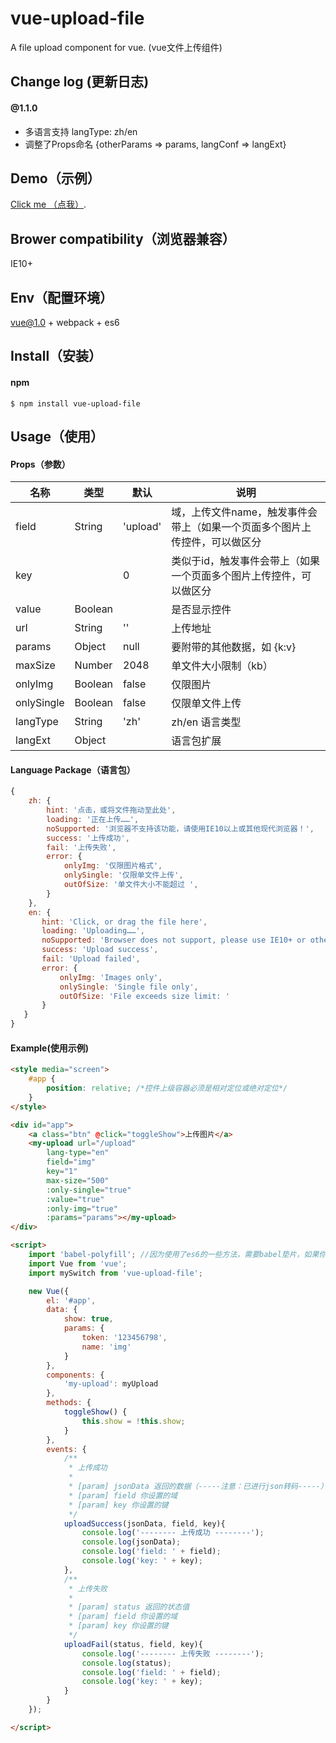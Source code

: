 # vue-upload-file

A file upload component for vue. (vue文件上传组件)


## Change log (更新日志)
#### @1.1.0
- 多语言支持   langType: zh/en
- 调整了Props命名  {otherParams => params, langConf => langExt}


## Demo（示例）
[Click me （点我）](http://dai-siki.github.io/vue-upload-file/example/demo.html).


## Brower compatibility（浏览器兼容）
IE10+


## Env（配置环境）
vue@1.0 + webpack + es6


## Install（安装）
#### npm
```shell
$ npm install vue-upload-file
```


## Usage（使用）
#### Props（参数）
| 名称              | 类型               | 默认             | 说明                                         |
| ----------------| ---------------- | ---------------| ------------------------------------------|
| field       | String   | 'upload'     | 域，上传文件name，触发事件会带上（如果一个页面多个图片上传控件，可以做区分    |
| key             |             |   0               | 类似于id，触发事件会带上（如果一个页面多个图片上传控件，可以做区分    |
| value             | Boolean            |                  | 是否显示控件    |
| url             | String            |  ''                | 上传地址    |
| params             | Object            |  null                | 要附带的其他数据，如 {k:v}    |
| maxSize             | Number            |  2048               | 单文件大小限制（kb）    |
| onlyImg             | Boolean            |  false                | 仅限图片    |
| onlySingle             | Boolean            | false                 | 仅限单文件上传    |
| langType             | String            | 'zh'                 | zh/en 语言类型    |
| langExt             | Object            |                  | 语言包扩展    |

#### Language Package（语言包）
```js
{
	zh: {
		hint: '点击，或将文件拖动至此处',
		loading: '正在上传……',
		noSupported: '浏览器不支持该功能，请使用IE10以上或其他现代浏览器！',
		success: '上传成功',
		fail: '上传失败',
		error: {
			onlyImg: '仅限图片格式',
			onlySingle: '仅限单文件上传',
			outOfSize: '单文件大小不能超过 ',
		}
	},
	en: {
	   hint: 'Click, or drag the file here',
	   loading: 'Uploading……',
	   noSupported: 'Browser does not support, please use IE10+ or other browsers',
	   success: 'Upload success',
	   fail: 'Upload failed',
	   error: {
		   onlyImg: 'Images only',
		   onlySingle: 'Single file only',
		   outOfSize: 'File exceeds size limit: '
	   }
   }
}
```

#### Example(使用示例)
```html
<style media="screen">
	#app {
		position: relative; /*控件上级容器必须是相对定位或绝对定位*/
	}
</style>

<div id="app">
	<a class="btn" @click="toggleShow">上传图片</a>
	<my-upload url="/upload"
		lang-type="en"
		field="img"
		key="1"
		max-size="500"
		:only-single="true"
		:value="true"
		:only-img="true"
		:params="params"></my-upload>
</div>

<script>
	import 'babel-polyfill'; //因为使用了es6的一些方法，需要babel垫片，如果你项目中已有相关兼容性方案，可忽略
	import Vue from 'vue';
	import mySwitch from 'vue-upload-file';

	new Vue({
		el: '#app',
		data: {
			show: true,
			params: {
				token: '123456798',
				name: 'img'
			}
		},
		components: {
			'my-upload': myUpload
		},
		methods: {
			toggleShow() {
				this.show = !this.show;
			}
		},
		events: {
			/**
			 * 上传成功
			 *
			 * [param] jsonData 返回的数据（-----注意：已进行json转码-----）
			 * [param] field 你设置的域
			 * [param] key 你设置的键
			 */
			uploadSuccess(jsonData, field, key){
				console.log('-------- 上传成功 --------');
				console.log(jsonData);
				console.log('field: ' + field);
				console.log('key: ' + key);
			},
			/**
			 * 上传失败
			 *
			 * [param] status 返回的状态值
			 * [param] field 你设置的域
			 * [param] key 你设置的键
			 */
			uploadFail(status, field, key){
				console.log('-------- 上传失败 --------');
				console.log(status);
				console.log('field: ' + field);
				console.log('key: ' + key);
			}
		}
	});

</script>
```
